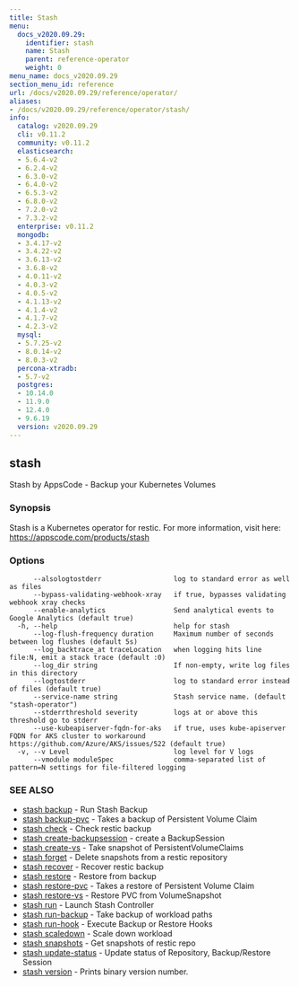 ```yaml
---
title: Stash
menu:
  docs_v2020.09.29:
    identifier: stash
    name: Stash
    parent: reference-operator
    weight: 0
menu_name: docs_v2020.09.29
section_menu_id: reference
url: /docs/v2020.09.29/reference/operator/
aliases:
- /docs/v2020.09.29/reference/operator/stash/
info:
  catalog: v2020.09.29
  cli: v0.11.2
  community: v0.11.2
  elasticsearch:
  - 5.6.4-v2
  - 6.2.4-v2
  - 6.3.0-v2
  - 6.4.0-v2
  - 6.5.3-v2
  - 6.8.0-v2
  - 7.2.0-v2
  - 7.3.2-v2
  enterprise: v0.11.2
  mongodb:
  - 3.4.17-v2
  - 3.4.22-v2
  - 3.6.13-v2
  - 3.6.8-v2
  - 4.0.11-v2
  - 4.0.3-v2
  - 4.0.5-v2
  - 4.1.13-v2
  - 4.1.4-v2
  - 4.1.7-v2
  - 4.2.3-v2
  mysql:
  - 5.7.25-v2
  - 8.0.14-v2
  - 8.0.3-v2
  percona-xtradb:
  - 5.7-v2
  postgres:
  - 10.14.0
  - 11.9.0
  - 12.4.0
  - 9.6.19
  version: v2020.09.29
---
```


## stash

Stash by AppsCode - Backup your Kubernetes Volumes

### Synopsis

Stash is a Kubernetes operator for restic. For more information, visit here: https://appscode.com/products/stash

### Options

```
      --alsologtostderr                  log to standard error as well as files
      --bypass-validating-webhook-xray   if true, bypasses validating webhook xray checks
      --enable-analytics                 Send analytical events to Google Analytics (default true)
  -h, --help                             help for stash
      --log-flush-frequency duration     Maximum number of seconds between log flushes (default 5s)
      --log_backtrace_at traceLocation   when logging hits line file:N, emit a stack trace (default :0)
      --log_dir string                   If non-empty, write log files in this directory
      --logtostderr                      log to standard error instead of files (default true)
      --service-name string              Stash service name. (default "stash-operator")
      --stderrthreshold severity         logs at or above this threshold go to stderr
      --use-kubeapiserver-fqdn-for-aks   if true, uses kube-apiserver FQDN for AKS cluster to workaround https://github.com/Azure/AKS/issues/522 (default true)
  -v, --v Level                          log level for V logs
      --vmodule moduleSpec               comma-separated list of pattern=N settings for file-filtered logging
```

### SEE ALSO

* [stash backup](/docs/v2020.09.29/reference/operator/stash_backup)	 - Run Stash Backup
* [stash backup-pvc](/docs/v2020.09.29/reference/operator/stash_backup-pvc)	 - Takes a backup of Persistent Volume Claim
* [stash check](/docs/v2020.09.29/reference/operator/stash_check)	 - Check restic backup
* [stash create-backupsession](/docs/v2020.09.29/reference/operator/stash_create-backupsession)	 - create a BackupSession
* [stash create-vs](/docs/v2020.09.29/reference/operator/stash_create-vs)	 - Take snapshot of PersistentVolumeClaims
* [stash forget](/docs/v2020.09.29/reference/operator/stash_forget)	 - Delete snapshots from a restic repository
* [stash recover](/docs/v2020.09.29/reference/operator/stash_recover)	 - Recover restic backup
* [stash restore](/docs/v2020.09.29/reference/operator/stash_restore)	 - Restore from backup
* [stash restore-pvc](/docs/v2020.09.29/reference/operator/stash_restore-pvc)	 - Takes a restore of Persistent Volume Claim
* [stash restore-vs](/docs/v2020.09.29/reference/operator/stash_restore-vs)	 - Restore PVC from VolumeSnapshot
* [stash run](/docs/v2020.09.29/reference/operator/stash_run)	 - Launch Stash Controller
* [stash run-backup](/docs/v2020.09.29/reference/operator/stash_run-backup)	 - Take backup of workload paths
* [stash run-hook](/docs/v2020.09.29/reference/operator/stash_run-hook)	 - Execute Backup or Restore Hooks
* [stash scaledown](/docs/v2020.09.29/reference/operator/stash_scaledown)	 - Scale down workload
* [stash snapshots](/docs/v2020.09.29/reference/operator/stash_snapshots)	 - Get snapshots of restic repo
* [stash update-status](/docs/v2020.09.29/reference/operator/stash_update-status)	 - Update status of Repository, Backup/Restore Session
* [stash version](/docs/v2020.09.29/reference/operator/stash_version)	 - Prints binary version number.


